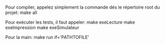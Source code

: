 Pour compiler, appelez simplement la commande dés le répertoire root du projet:
	make all

Pour exécuter les tests, il faut appeler:
	make exeLecture
	make exeImpression
	make exeSimulateur

Pour la main:
	make run if='PATHTOFILE'
